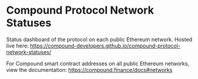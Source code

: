 # Compound Protocol Network Statuses

Status dashboard of the protocol on each public Ethereum network. Hosted live here: https://compound-developers.github.io/compound-protocol-network-statuses/

For Compound smart contract addresses on all public Ethereum networks, view the documentation: https://compound.finance/docs#networks